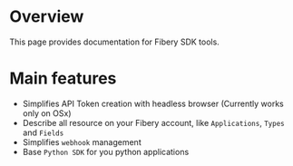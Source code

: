 # Overview

This page provides documentation for Fibery SDK tools.

# Main features

- Simplifies API Token creation with headless browser (Currently works only on OSx)
- Describe all resource on your Fibery account, like `Applications`, `Types` and `Fields`
- Simplifies `webhook` management
- Base `Python SDK` for you python applications
